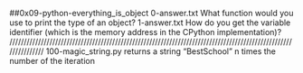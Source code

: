 ##0x09-python-everything_is_object
0-answer.txt What function would you use to print the type of an object?
1-answer.txt How do you get the variable identifier (which is the memory address in the CPython implementation)?
///////////////////////////////////////////////////////////////////////////////////////////////////////////////
100-magic_string.py returns a string “BestSchool” n times the number of the iteration
